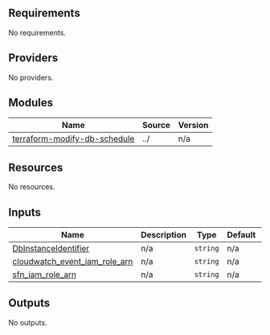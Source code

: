 <!-- BEGINNING OF PRE-COMMIT-TERRAFORM DOCS HOOK -->
## Requirements

No requirements.

## Providers

No providers.

## Modules

| Name | Source | Version |
|------|--------|---------|
| <a name="module_terraform-modify-db-schedule"></a> [terraform-modify-db-schedule](#module\_terraform-modify-db-schedule) | ../ | n/a |

## Resources

No resources.

## Inputs

| Name | Description | Type | Default | Required |
|------|-------------|------|---------|:--------:|
| <a name="input_DbInstanceIdentifier"></a> [DbInstanceIdentifier](#input\_DbInstanceIdentifier) | n/a | `string` | n/a | yes |
| <a name="input_cloudwatch_event_iam_role_arn"></a> [cloudwatch\_event\_iam\_role\_arn](#input\_cloudwatch\_event\_iam\_role\_arn) | n/a | `string` | n/a | yes |
| <a name="input_sfn_iam_role_arn"></a> [sfn\_iam\_role\_arn](#input\_sfn\_iam\_role\_arn) | n/a | `string` | n/a | yes |

## Outputs

No outputs.
<!-- END OF PRE-COMMIT-TERRAFORM DOCS HOOK -->
